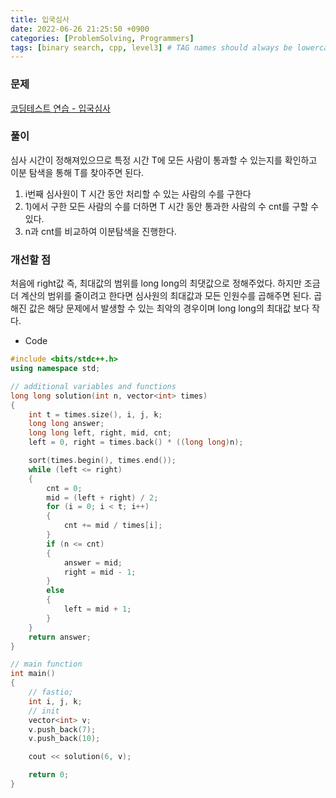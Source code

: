 ```yaml
---
title: 입국심사
date: 2022-06-26 21:25:50 +0900
categories: [ProblemSolving, Programmers]
tags: [binary search, cpp, level3] # TAG names should always be lowercase
---
```


### 문제

[코딩테스트 연습 - 입국심사](https://programmers.co.kr/learn/courses/30/lessons/43238)

### 풀이

심사 시간이 정해져있으므로 특정 시간 T에 모든 사람이 통과할 수 있는지를 확인하고 이분 탐색을 통해 T를 찾아주면 된다.

1. i번째 심사원이 T 시간 동안 처리할 수 있는 사람의 수를 구한다
2. 1)에서 구한 모든 사람의 수를 더하면 T 시간 동안 통과한 사람의 수 cnt를 구할 수 있다.
3. n과 cnt를 비교하여 이분탐색을 진행한다.

### 개선할 점

처음에 right값 즉, 최대값의 범위를 long long의 최댓값으로 정해주었다. 하지만 조금 더 계산의 범위를 줄이려고 한다면 심사원의 최대값과 모든 인원수를 곱해주면 된다. 곱해진 값은 해당 문제에서 발생할 수 있는 최악의 경우이며 long long의 최대값 보다 작다.

- Code

```cpp
#include <bits/stdc++.h>
using namespace std;

// additional variables and functions
long long solution(int n, vector<int> times)
{
    int t = times.size(), i, j, k;
    long long answer;
    long long left, right, mid, cnt;
    left = 0, right = times.back() * ((long long)n);

    sort(times.begin(), times.end());
    while (left <= right)
    {
        cnt = 0;
        mid = (left + right) / 2;
        for (i = 0; i < t; i++)
        {
            cnt += mid / times[i];
        }
        if (n <= cnt)
        {
            answer = mid;
            right = mid - 1;
        }
        else
        {
            left = mid + 1;
        }
    }
    return answer;
}

// main function
int main()
{
    // fastio;
    int i, j, k;
    // init
    vector<int> v;
    v.push_back(7);
    v.push_back(10);

    cout << solution(6, v);

    return 0;
}
```
